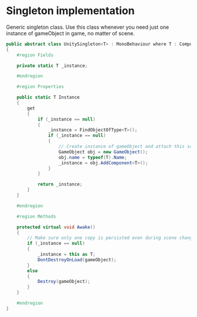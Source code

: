 # Singleton implementation

Generic singleton class. Use this class whenever you need just one instance of gameObject in game, no matter of scene.

``` csharp
public abstract class UnitySingleton<T> : MonoBehaviour where T : Component
{
	#region Fields

	private static T _instance;

	#endregion

	#region Properties

	public static T Instance
	{
		get
		{
			if (_instance == null)
			{
				_instance = FindObjectOfType<T>();
				if (_instance == null)
				{
					// Create instance of gameObject and attach this script to it.
					GameObject obj = new GameObject();
					obj.name = typeof(T).Name;
					_instance = obj.AddComponent<T>();
				}
			}

			return _instance;
		}
	}

	#endregion

	#region Methods

	protected virtual void Awake()
	{
		// Make sure only one copy is persisted even during scene change.
		if (_instance == null)
		{
			_instance = this as T;
			DontDestroyOnLoad(gameObject);
		}
		else
		{
			Destroy(gameObject);
		}
	}

	#endregion
}
```
